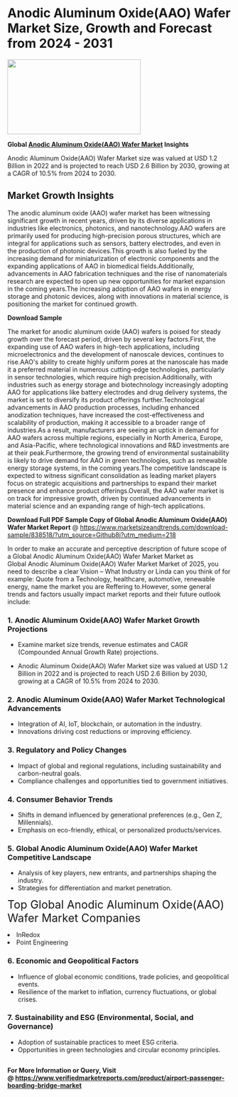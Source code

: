 <H1>Anodic Aluminum Oxide(AAO) Wafer Market Size, Growth and Forecast from 2024 - 2031</H1><img class="aligncenter size-medium wp-image-584254" src="https://thirdeyenews.in/wp-content/uploads/2024/09/Global-Market-Research-300x168.jpeg" alt="" width="300" height="168" /><p><strong>Global&nbsp;<a href="https://www.marketsizeandtrends.com/download-sample/838518/?utm_source=Github8j?utm_medium=218">Anodic Aluminum Oxide(AAO) Wafer Market</a> Insights</strong></p><p>Anodic Aluminum Oxide(AAO) Wafer Market size was valued at USD 1.2 Billion in 2022 and is projected to reach USD 2.6 Billion by 2030, growing at a CAGR of 10.5% from 2024 to 2030.</p><p><h2>Market Growth Insights</h2> <p>The anodic aluminum oxide (AAO) wafer market has been witnessing significant growth in recent years, driven by its diverse applications in industries like electronics, photonics, and nanotechnology.AAO wafers are primarily used for producing high-precision porous structures, which are integral for applications such as sensors, battery electrodes, and even in the production of photonic devices.This growth is also fueled by the increasing demand for miniaturization of electronic components and the expanding applications of AAO in biomedical fields.Additionally, advancements in AAO fabrication techniques and the rise of nanomaterials research are expected to open up new opportunities for market expansion in the coming years.The increasing adoption of AAO wafers in energy storage and photonic devices, along with innovations in material science, is positioning the market for continued growth.</p> <p><strong>Download Sample</strong></p> <p>The market for anodic aluminum oxide (AAO) wafers is poised for steady growth over the forecast period, driven by several key factors.First, the expanding use of AAO wafers in high-tech applications, including microelectronics and the development of nanoscale devices, continues to rise.AAO's ability to create highly uniform pores at the nanoscale has made it a preferred material in numerous cutting-edge technologies, particularly in sensor technologies, which require high precision.Additionally, with industries such as energy storage and biotechnology increasingly adopting AAO for applications like battery electrodes and drug delivery systems, the market is set to diversify its product offerings further.Technological advancements in AAO production processes, including enhanced anodization techniques, have increased the cost-effectiveness and scalability of production, making it accessible to a broader range of industries.As a result, manufacturers are seeing an uptick in demand for AAO wafers across multiple regions, especially in North America, Europe, and Asia-Pacific, where technological innovations and R&D investments are at their peak.Furthermore, the growing trend of environmental sustainability is likely to drive demand for AAO in green technologies, such as renewable energy storage systems, in the coming years.The competitive landscape is expected to witness significant consolidation as leading market players focus on strategic acquisitions and partnerships to expand their market presence and enhance product offerings.Overall, the AAO wafer market is on track for impressive growth, driven by continued advancements in material science and an expanding range of high-tech applications.<p><span class=""><strong>Download Full PDF Sample Copy of Global Anodic Aluminum Oxide(AAO) Wafer Market Report</strong> @ <a href="https://www.marketsizeandtrends.com/download-sample/838518/?utm_source=Github8j?utm_medium=218" target="_blank">https://www.marketsizeandtrends.com/download-sample/838518/?utm_source=Github8j?utm_medium=218</a></span></p><p>In order to make an accurate and perceptive description of future scope of a Global&nbsp;Anodic Aluminum Oxide(AAO) Wafer Market Market as Global&nbsp;Anodic Aluminum Oxide(AAO) Wafer Market Market of 2025, you need to describe a clear Vision &ndash; What Industry or Linda can you think of for example: Quote from a Technology, healthcare, automotive, renewable energy, name the market you are Reffering to.However, some general trends and factors usually impact market reports and their future outlook include:</p><h3>1.&nbsp;<strong>Anodic Aluminum Oxide(AAO) Wafer Market Growth Projections</strong></h3><ul><li>Examine market size trends, revenue estimates and CAGR (Compounded Annual Growth Rate) projections.</li><li><p>Anodic Aluminum Oxide(AAO) Wafer Market size was valued at USD 1.2 Billion in 2022 and is projected to reach USD 2.6 Billion by 2030, growing at a CAGR of 10.5% from 2024 to 2030.</p></li></ul><h3>2.&nbsp;<strong>Anodic Aluminum Oxide(AAO) Wafer Market Technological Advancements</strong></h3><ul><li>Integration of AI, IoT, blockchain, or automation in the industry.</li><li>Innovations driving cost reductions or improving efficiency.</li></ul><h3>3.&nbsp;<strong>Regulatory and Policy Changes</strong></h3><ul><li>Impact of global and regional regulations, including sustainability and carbon-neutral goals.</li><li>Compliance challenges and opportunities tied to government initiatives.</li></ul><h3>4.&nbsp;<strong>Consumer Behavior Trends</strong></h3><ul><li>Shifts in demand influenced by generational preferences (e.g., Gen Z, Millennials).</li><li>Emphasis on eco-friendly, ethical, or personalized products/services.</li></ul><h3>5.&nbsp;<strong>Global Anodic Aluminum Oxide(AAO) Wafer Market Competitive Landscape</strong></h3><ul><li>Analysis of key players, new entrants, and partnerships shaping the industry.</li><li>Strategies for differentiation and market penetration.</li></ul><p data-pm-slice="1 1 []"><span style="color: inherit; font-family: inherit; font-size: 25px;">Top Global Anodic Aluminum Oxide(AAO) Wafer Market Companies</span></p><div class="" data-test-id=""><p><li>InRedox</li><li> Point Engineering</li></p></div><h3>6.&nbsp;<strong>Economic and Geopolitical Factors</strong></h3><ul><li>Influence of global economic conditions, trade policies, and geopolitical events.</li><li>Resilience of the market to inflation, currency fluctuations, or global crises.</li></ul><h3>7.&nbsp;<strong>Sustainability and ESG (Environmental, Social, and Governance)</strong></h3><ul><li>Adoption of sustainable practices to meet ESG criteria.</li><li>Opportunities in green technologies and circular economy principles.</li></ul><h2><strong style="font-size: 14px;">For More Information or Query, Visit @&nbsp;</strong><a style="background-color: #ffffff; font-size: 14px;" href="https://www.marketsizeandtrends.com/report/anodic-aluminum-oxide-aao-wafer-market/" target="_blank">https://www.verifiedmarketreports.com/product/airport-passenger-boarding-bridge-market</a></h2>